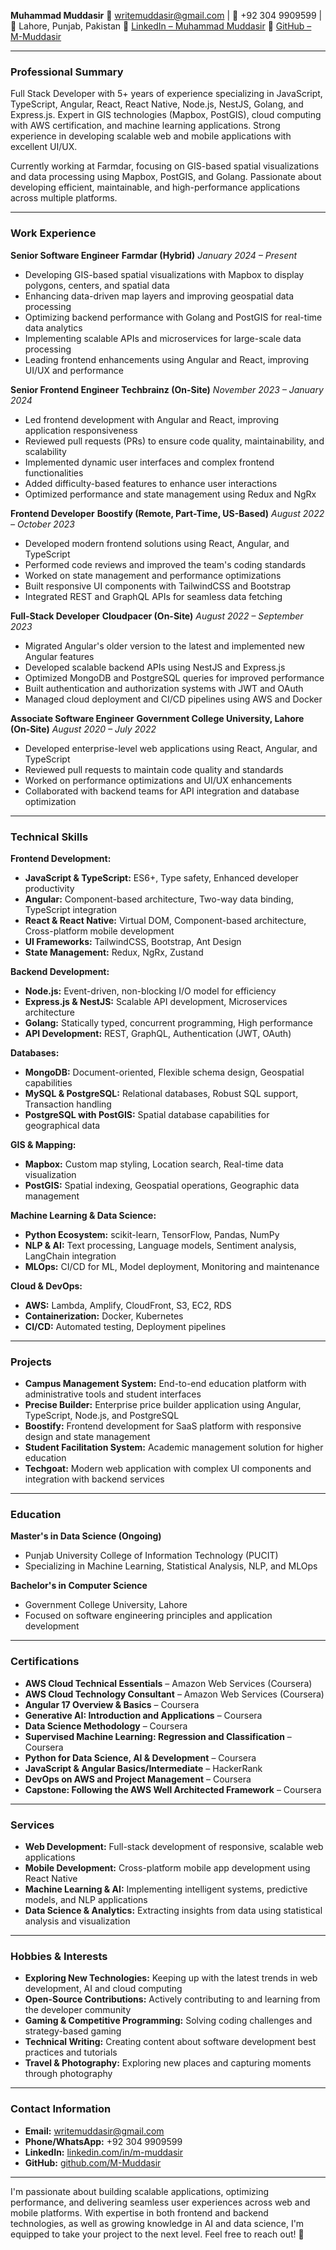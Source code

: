 **Muhammad Muddasir**
📧 [writemuddasir@gmail.com](mailto:writemuddasir@gmail.com) | 📱 +92 304 9909599 | 📍 Lahore, Punjab, Pakistan
🔗 [LinkedIn – Muhammad Muddasir](https://www.linkedin.com/in/m-muddasir/)
🔗 [GitHub – M-Muddasir](https://github.com/M-Muddasir)

---

### **Professional Summary**

Full Stack Developer with 5+ years of experience specializing in JavaScript, TypeScript, Angular, React, React Native, Node.js, NestJS, Golang, and Express.js. Expert in GIS technologies (Mapbox, PostGIS), cloud computing with AWS certification, and machine learning applications. Strong experience in developing scalable web and mobile applications with excellent UI/UX.

Currently working at Farmdar, focusing on GIS-based spatial visualizations and data processing using Mapbox, PostGIS, and Golang. Passionate about developing efficient, maintainable, and high-performance applications across multiple platforms.

---

### **Work Experience**

**Senior Software Engineer**
**Farmdar (Hybrid)**
*January 2024 – Present*

* Developing GIS-based spatial visualizations with Mapbox to display polygons, centers, and spatial data
* Enhancing data-driven map layers and improving geospatial data processing
* Optimizing backend performance with Golang and PostGIS for real-time data analytics
* Implementing scalable APIs and microservices for large-scale data processing
* Leading frontend enhancements using Angular and React, improving UI/UX and performance

**Senior Frontend Engineer**
**Techbrainz (On-Site)**
*November 2023 – January 2024*

* Led frontend development with Angular and React, improving application responsiveness
* Reviewed pull requests (PRs) to ensure code quality, maintainability, and scalability
* Implemented dynamic user interfaces and complex frontend functionalities
* Added difficulty-based features to enhance user interactions
* Optimized performance and state management using Redux and NgRx

**Frontend Developer**
**Boostify (Remote, Part-Time, US-Based)**
*August 2022 – October 2023*

* Developed modern frontend solutions using React, Angular, and TypeScript
* Performed code reviews and improved the team's coding standards
* Worked on state management and performance optimizations
* Built responsive UI components with TailwindCSS and Bootstrap
* Integrated REST and GraphQL APIs for seamless data fetching

**Full-Stack Developer**
**Cloudpacer (On-Site)**
*August 2022 – September 2023*

* Migrated Angular's older version to the latest and implemented new Angular features
* Developed scalable backend APIs using NestJS and Express.js
* Optimized MongoDB and PostgreSQL queries for improved performance
* Built authentication and authorization systems with JWT and OAuth
* Managed cloud deployment and CI/CD pipelines using AWS and Docker

**Associate Software Engineer**
**Government College University, Lahore (On-Site)**
*August 2020 – July 2022*

* Developed enterprise-level web applications using React, Angular, and TypeScript
* Reviewed pull requests to maintain code quality and standards
* Worked on performance optimizations and UI/UX enhancements
* Collaborated with backend teams for API integration and database optimization

---

### **Technical Skills**

**Frontend Development:**
* **JavaScript & TypeScript:** ES6+, Type safety, Enhanced developer productivity
* **Angular:** Component-based architecture, Two-way data binding, TypeScript integration
* **React & React Native:** Virtual DOM, Component-based architecture, Cross-platform mobile development
* **UI Frameworks:** TailwindCSS, Bootstrap, Ant Design
* **State Management:** Redux, NgRx, Zustand

**Backend Development:**
* **Node.js:** Event-driven, non-blocking I/O model for efficiency
* **Express.js & NestJS:** Scalable API development, Microservices architecture
* **Golang:** Statically typed, concurrent programming, High performance
* **API Development:** REST, GraphQL, Authentication (JWT, OAuth)

**Databases:**
* **MongoDB:** Document-oriented, Flexible schema design, Geospatial capabilities
* **MySQL & PostgreSQL:** Relational databases, Robust SQL support, Transaction handling
* **PostgreSQL with PostGIS:** Spatial database capabilities for geographical data

**GIS & Mapping:**
* **Mapbox:** Custom map styling, Location search, Real-time data visualization
* **PostGIS:** Spatial indexing, Geospatial operations, Geographic data management

**Machine Learning & Data Science:**
* **Python Ecosystem:** scikit-learn, TensorFlow, Pandas, NumPy
* **NLP & AI:** Text processing, Language models, Sentiment analysis, LangChain integration
* **MLOps:** CI/CD for ML, Model deployment, Monitoring and maintenance

**Cloud & DevOps:**
* **AWS:** Lambda, Amplify, CloudFront, S3, EC2, RDS
* **Containerization:** Docker, Kubernetes
* **CI/CD:** Automated testing, Deployment pipelines

---

### **Projects**

* **Campus Management System:** End-to-end education platform with administrative tools and student interfaces
* **Precise Builder:** Enterprise price builder application using Angular, TypeScript, Node.js, and PostgreSQL
* **Boostify:** Frontend development for SaaS platform with responsive design and state management
* **Student Facilitation System:** Academic management solution for higher education
* **Techgoat:** Modern web application with complex UI components and integration with backend services

---

### **Education**

**Master's in Data Science (Ongoing)**
* Punjab University College of Information Technology (PUCIT)
* Specializing in Machine Learning, Statistical Analysis, NLP, and MLOps

**Bachelor's in Computer Science**
* Government College University, Lahore
* Focused on software engineering principles and application development

---

### **Certifications**

* **AWS Cloud Technical Essentials** – Amazon Web Services (Coursera)
* **AWS Cloud Technology Consultant** – Amazon Web Services (Coursera)
* **Angular 17 Overview & Basics** – Coursera
* **Generative AI: Introduction and Applications** – Coursera
* **Data Science Methodology** – Coursera
* **Supervised Machine Learning: Regression and Classification** – Coursera
* **Python for Data Science, AI & Development** – Coursera
* **JavaScript & Angular Basics/Intermediate** – HackerRank
* **DevOps on AWS and Project Management** – Coursera
* **Capstone: Following the AWS Well Architected Framework** – Coursera

---

### **Services**

* **Web Development:** Full-stack development of responsive, scalable web applications
* **Mobile Development:** Cross-platform mobile app development using React Native
* **Machine Learning & AI:** Implementing intelligent systems, predictive models, and NLP applications
* **Data Science & Analytics:** Extracting insights from data using statistical analysis and visualization

---

### **Hobbies & Interests**

* **Exploring New Technologies:** Keeping up with the latest trends in web development, AI and cloud computing
* **Open-Source Contributions:** Actively contributing to and learning from the developer community
* **Gaming & Competitive Programming:** Solving coding challenges and strategy-based gaming
* **Technical Writing:** Creating content about software development best practices and tutorials
* **Travel & Photography:** Exploring new places and capturing moments through photography

---

### **Contact Information**

* **Email:** [writemuddasir@gmail.com](mailto:writemuddasir@gmail.com)
* **Phone/WhatsApp:** +92 304 9909599
* **LinkedIn:** [linkedin.com/in/m-muddasir](https://www.linkedin.com/in/m-muddasir/)
* **GitHub:** [github.com/M-Muddasir](https://github.com/M-Muddasir)

---

I'm passionate about building scalable applications, optimizing performance, and delivering seamless user experiences across web and mobile platforms. With expertise in both frontend and backend technologies, as well as growing knowledge in AI and data science, I'm equipped to take your project to the next level. Feel free to reach out! 🚀
